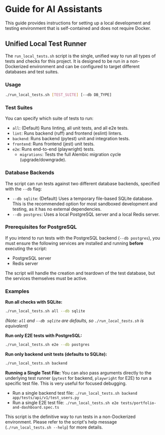 # Guide for AI Assistants

This guide provides instructions for setting up a local development and testing environment that is self-contained and does not require Docker.

## Unified Local Test Runner

The `run_local_tests.sh` script is the single, unified way to run all types of tests and checks for this project. It is designed to be run in a non-Dockerized environment and can be configured to target different databases and test suites.

### Usage

```bash
./run_local_tests.sh [TEST_SUITE] [--db DB_TYPE]
```

### Test Suites

You can specify which suite of tests to run:

- `all`: (Default) Runs linting, all unit tests, and all e2e tests.
- `lint`: Runs backend (ruff) and frontend (eslint) linters.
- `backend`: Runs backend (pytest) unit and integration tests.
- `frontend`: Runs frontend (jest) unit tests.
- `e2e`: Runs end-to-end (playwright) tests.
  - `migrations`: Tests the full Alembic migration cycle (upgrade/downgrade).

### Database Backends

The script can run tests against two different database backends, specified with the `--db` flag:

- `--db sqlite`: (Default) Uses a temporary file-based SQLite database. This is the recommended option for most sandboxed development and testing, as it has no external dependencies.
- `--db postgres`: Uses a local PostgreSQL server and a local Redis server.

### Prerequisites for PostgreSQL

If you intend to run tests with the PostgreSQL backend (`--db postgres`), you must ensure the following services are installed and running **before** executing the script:
- PostgreSQL server
- Redis server

The script will handle the creation and teardown of the test database, but the services themselves must be active.

### Examples

**Run all checks with SQLite:**
```bash
./run_local_tests.sh all --db sqlite
```
*(Note: `all` and `--db sqlite` are defaults, so `./run_local_tests.sh` is equivalent)*

**Run only E2E tests with PostgreSQL:**
```bash
./run_local_tests.sh e2e --db postgres
```

**Run only backend unit tests (defaults to SQLite):**
```bash
./run_local_tests.sh backend
```

**Running a Single Test File:**
You can also pass arguments directly to the underlying test runner (`pytest` for backend, `playwright` for E2E) to run a specific test file. This is very useful for focused debugging.

* Run a single backend test file: `./run_local_tests.sh backend app/tests/api/v1/test_users.py`
* Run a single E2E test file: `./run_local_tests.sh e2e tests/portfolio-and-dashboard.spec.ts`

This script is the definitive way to run tests in a non-Dockerized environment. Please refer to the script's help message (`./run_local_tests.sh --help`) for more details.
